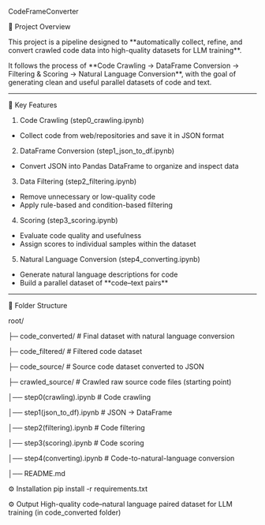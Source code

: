 CodeFrameConverter

📌 Project Overview

This project is a pipeline designed to \*\*automatically collect, refine, and convert crawled code data into high-quality datasets for LLM training\*\*.  

It follows the process of \*\*Code Crawling → DataFrame Conversion → Filtering \& Scoring → Natural Language Conversion\*\*, with the goal of generating clean and useful parallel datasets of code and text.

---

🚀 Key Features

1. Code Crawling (step0\_crawling.ipynb)  
  - Collect code from web/repositories and save it in JSON format

2. DataFrame Conversion (step1\_json\_to\_df.ipynb)
 - Convert JSON into Pandas DataFrame to organize and inspect data

3. Data Filtering (step2\_filtering.ipynb)  
 - Remove unnecessary or low-quality code  
 - Apply rule-based and condition-based filtering  

4. Scoring (step3\_scoring.ipynb)
 - Evaluate code quality and usefulness  
 - Assign scores to individual samples within the dataset  

5. Natural Language Conversion (step4\_converting.ipynb)
 - Generate natural language descriptions for code  
 - Build a parallel dataset of \*\*code–text pairs\*\*  

---

📂 Folder Structure

root/

├─ code\_converted/ # Final dataset with natural language conversion

├─ code\_filtered/ # Filtered code dataset

├─ code\_source/ # Source code dataset converted to JSON

├─ crawled\_source/ # Crawled raw source code files (starting point)

│── step0(crawling).ipynb # Code crawling

│── step1(json\_to\_df).ipynb # JSON → DataFrame

│── step2(filtering).ipynb # Code filtering

│── step3(scoring).ipynb # Code scoring

│── step4(converting).ipynb # Code-to-natural-language conversion

│── README.md


⚙️ Installation
pip install -r requirements.txt

⚙️ Output
High-quality code–natural language paired dataset for LLM training (in code\_converted folder)

